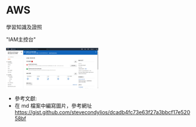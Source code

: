 # AWS   
學習知識及證照

"IAM主控台"

<img src="./Certification/SysOps/操作過程截圖/IAM_主控台.jpg" width=50% height=50%> 



* 參考文獻: 
* 在 md 檔案中編寫圖片，參考網址 https://gist.github.com/stevecondylios/dcadb4fc73e63f27a3bbcf17e52058bf
